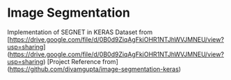 # Image Segmentation
Implementation of SEGNET in KERAS
Dataset from [https://drive.google.com/file/d/0B0d9ZiqAgFkiOHR1NTJhWVJMNEU/view?usp=sharing] (https://drive.google.com/file/d/0B0d9ZiqAgFkiOHR1NTJhWVJMNEU/view?usp=sharing)
[Project Reference from]
(https://github.com/divamgupta/image-segmentation-keras)

